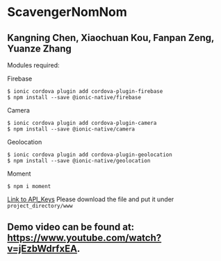 # ScavengerNomNom
## Kangning Chen, Xiaochuan Kou, Fanpan Zeng, Yuanze Zhang

Modules required:

Firebase
```
$ ionic cordova plugin add cordova-plugin-firebase
$ npm install --save @ionic-native/firebase
```

Camera
```
$ ionic cordova plugin add cordova-plugin-camera
$ npm install --save @ionic-native/camera
```

Geolocation
```
$ ionic cordova plugin add cordova-plugin-geolocation
$ npm install --save @ionic-native/geolocation
```

Moment
```
$ npm i moment
```

[Link to API_Keys](https://drive.google.com/file/d/1xXgXfc-j-ycuNpKfbYqWsixysoNu3osc/view?usp=sharing)
Please download the file and put it under ```project_directory/www```

## Demo video can be found at: https://www.youtube.com/watch?v=jEzbWdrfxEA.
